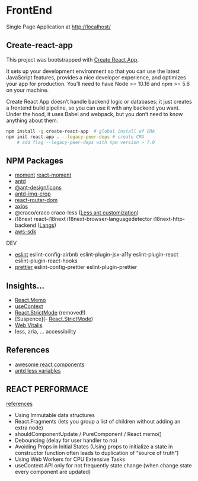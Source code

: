 # FrontEnd

Single Page Application at [http://localhost/](http://localhost/)

## Create-react-app

This project was bootstrapped with [Create React App](https://github.com/facebook/create-react-app).

It sets up your development environment so that you can use the latest JavaScript features, provides a nice developer experience, and optimizes your app for production. You’ll need to have Node >= 10.16 and npm >= 5.6 on your machine.

Create React App doesn’t handle backend logic or databases; it just creates a frontend build pipeline, so you can use it with any backend you want. Under the hood, it uses Babel and webpack, but you don’t need to know anything about them.

```sh
npm install -g create-react-app  # global install of CRA
npm init react-app . --legacy-peer-deps # create CRA
	# add flag --legacy-peer-deps with npm version > 7.0
```

## NPM Packages

- [moment](https://momentjs.com) [react-moment](https://www.npmjs.com/package/react-moment)
- [antd](https://ant.design/docs/react/introduce)
- [@ant-design/icons](https://ant.design/components/icon/)
- [antd-img-crop](https://github.com/nanxiaobei/antd-img-crop)
- [react-router-dom](https://reactrouter.com/web/guides/quick-start)
- [axios](https://www.npmjs.com/package/axios)
- @craco/craco craco-less ([Less ant customization](https://ant.design/docs/react/use-with-create-react-app))
- i18next react-i18next i18next-browser-languagedetector i18next-http-backend ([Langs](https://react.i18next.com/latest/using-with-hooks))
- [aws-sdk](https://www.npmjs.com/package/aws-sdk)

DEV

- [eslint](https://eslint.org/docs/user-guide/getting-started) eslint-config-airbnb eslint-plugin-jsx-a11y eslint-plugin-react eslint-plugin-react-hooks
- [prettier](https://prettier.io/docs/en/index.html) eslint-config-prettier eslint-plugin-prettier

## Insights...

- [React.Memo](https://dmitripavlutin.com/use-react-memo-wisely/)
- [useContext](https://it.reactjs.org/docs/hooks-reference.html#usecontext)
- [React.StrictMode](https://it.reactjs.org/docs/strict-mode.html) (removed!)
- [Suspence](- [React.StrictMode](https://it.reactjs.org/docs/strict-mode.html))
- [Web Vitalis](https://create-react-app.dev/docs/measuring-performance/)
- less, aria, ... accessibility

## References

- [awesome react components](https://github.com/brillout/awesome-react-components)
- [antd less variables](https://github.com/ant-design/ant-design/blob/master/components/style/themes/default.less)

## REACT PERFORMACE

[references](https://reactjs.org/docs/optimizing-performance.html#profiling-components-with-the-chrome-performance-tab)

- Using Immutable data structures
- React.Fragments (lets you group a list of children without adding an extra node)
- shouldComponentUpdate / PureComponent / React.memo()
- Debouncing (delay for user handler to no)
- Avoiding Props in Initial States (Using props to initialize a state in constructor function often leads to duplication of “source of truth”)
- Using Web Workers for CPU Extensive Tasks
- useContext API only for not frequently state change (when change state every component are updated)
